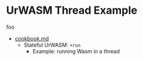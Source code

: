 # UrWASM Thread Example

foo

* [cookbook.md](https://gist.github.com/Quodss/a7dca761f6bcd887241bdc04db2c026a)
  * Stateful UrWASM: `+run`
    * Example: running Wasm in a thread

